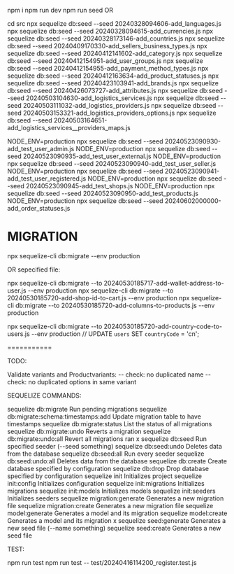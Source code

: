 npm i
npm run dev
npm run seed
OR

cd src
npx sequelize db:seed --seed 20240328094606-add_languages.js
npx sequelize db:seed --seed 20240328094615-add_currencies.js
npx sequelize db:seed --seed 20240328173146-add_countries.js
npx sequelize db:seed --seed 20240409170330-add_sellers_business_types.js
npx sequelize db:seed --seed 20240412141602-add_category.js
npx sequelize db:seed --seed 20240412154951-add_user_groups.js
npx sequelize db:seed --seed 20240412154955-add_payment_method_types.js
npx sequelize db:seed --seed 20240412163634-add_product_statuses.js
npx sequelize db:seed --seed 20240423103941-add_brands.js
npx sequelize db:seed --seed 20240426073727-add_attributes.js
npx sequelize db:seed --seed 20240503104630-add_logistics_services.js
npx sequelize db:seed --seed 20240503111032-add_logistics_providers.js
npx sequelize db:seed --seed 20240503153321-add_logistics_providers_options.js
npx sequelize db:seed --seed 20240503164651-add_logistics_services__providers_maps.js

NODE_ENV=production npx sequelize db:seed --seed 20240523090930-add_test_user_admin.js
NODE_ENV=production npx sequelize db:seed --seed 20240523090935-add_test_user_external.js
NODE_ENV=production npx sequelize db:seed --seed 20240523090940-add_test_user_seller.js
NODE_ENV=production npx sequelize db:seed --seed 20240523090941-add_test_user_registered.js
NODE_ENV=production npx sequelize db:seed --seed 20240523090945-add_test_shops.js
NODE_ENV=production npx sequelize db:seed --seed 20240523090950-add_test_products.js
NODE_ENV=production npx sequelize db:seed --seed 20240602000000-add_order_statuses.js

# MIGRATION

npx sequelize-cli db:migrate --env production

OR sepecified file:

npx sequelize-cli db:migrate --to 20240530185717-add-wallet-address-to-user.js --env production
npx sequelize-cli db:migrate --to 20240530185720-add-shop-id-to-cart.js --env production
npx sequelize-cli db:migrate --to 20240530185720-add-columns-to-products.js --env production

npx sequelize-cli db:migrate --to 20240530185720-add-country-code-to-users.js --env production
// UPDATE `users` SET `countryCode` = 'cn';

===========



TODO:

Validate variants and Productvariants:
-- check: no duplicated name
-- check: no duplicated options in same variant



SEQUELIZE COMMANDS:

  sequelize db:migrate                        Run pending migrations
  sequelize db:migrate:schema:timestamps:add  Update migration table to have timestamps
  sequelize db:migrate:status                 List the status of all migrations
  sequelize db:migrate:undo                   Reverts a migration
  sequelize db:migrate:undo:all               Revert all migrations ran
x sequelize db:seed                           Run specified seeder (--seed something)
  sequelize db:seed:undo                      Deletes data from the database
  sequelize db:seed:all                       Run every seeder
  sequelize db:seed:undo:all                  Deletes data from the database
  sequelize db:create                         Create database specified by configuration
  sequelize db:drop                           Drop database specified by configuration
  sequelize init                              Initializes project
  sequelize init:config                       Initializes configuration
  sequelize init:migrations                   Initializes migrations
  sequelize init:models                       Initializes models
  sequelize init:seeders                      Initializes seeders
  sequelize migration:generate                Generates a new migration file
  sequelize migration:create                  Generates a new migration file
  sequelize model:generate                    Generates a model and its migration
  sequelize model:create                      Generates a model and its migration
x sequelize seed:generate                     Generates a new seed file (--name something)
  sequelize seed:create                       Generates a new seed file


TEST:

  npm run test
  npm run test -- test/20240416114200_register.test.js
